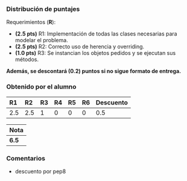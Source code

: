 ﻿### Distribución de puntajes

Requerimientos (**R**):

* **(2.5 pts)** R1: Implementación de todas las clases necesarias para modelar el problema.
* **(2.5 pts)** R2: Correcto uso de herencia y overriding.
* **(1.0 pts)** R3: Se instancian los objetos pedidos y se ejecutan sus métodos.


**Además, se descontará (0.2) puntos si no sigue formato de entrega.**

### Obtenido por el alumno
| R1 | R2 | R3 | R4 | R5 | R6 | Descuento |
|:---|:---|:---|:---|:---|:---|:----------|
| 2.5 | 2.5 | 1 | 0 | 0 | 0 | 0.5 |

| Nota |
|:-----|
| **6.5** |

### Comentarios

* descuento por pep8
